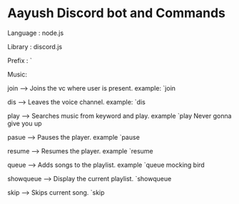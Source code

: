 # Aayush Discord bot and Commands
Language : node.js

Library : discord.js

Prefix : `

Music:

join --> Joins the vc where user is present. example: `join

dis --> Leaves the voice channel. example: `dis

play --> Searches music from keyword and play. example `play Never gonna give you up

pasue --> Pauses the player. example `pause

resume --> Resumes the player. example `resume

queue --> Adds songs to the playlist. example `queue mocking bird

showqueue --> Display the current playlist. `showqueue

skip --> Skips current song. `skip

